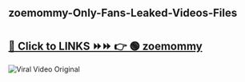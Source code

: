 
 ## zoemommy-Only-Fans-Leaked-Videos-Files

# <h2><a href="https://mediaupload.pro?zoemommy">🔗 Click to LINKS ⏩⏩ 👉 🟢 zoemommy </a></h2>

<a href="https://mediaupload.pro?zoemommy" rel="nofollow" data-target="animated-image.originalLink"><img src="https://i.ibb.co.com/xMMVF88/686577567.gif" alt="Viral Video Original" style="max-width: 100%; display: inline-block;" data-target="animated-image.originalImage"></a>